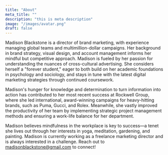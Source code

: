 ```yaml
---
title: "About"
meta_title: ""
description: "this is meta description"
image: "/images/avatar.png"
draft: false
---
```


Madison Blackstone is a director of brand marketing, with experience managing global teams and multimillion-dollar campaigns. Her background in brand strategy, visual design, and account management informs her mindful but competitive approach. Madison is fueled by her passion for understanding the nuances of cross-cultural advertising. She considers herself a "forever student," eager to both build on her academic foundations in psychology and sociology, and stays in tune with the latest digital marketing strategies through continued coursework.

Madison's hunger for knowledge and determination to turn information into action has contributed to her most recent success at Rockwell Group, where she led international, award-winning campaigns for heavy-hitting brands, such as Puma, Gucci, and Rolex. Meanwhile, she vastly improved the productivity of her team by implementing strategic project management methods and ensuring a work-life balance for her department.

Madison believes mindfulness in the workplace is key to success—a tenet she lives out through her interests in yoga, meditation, gardening, and painting. Madison is currently working as a freelance marketing director and is always interested in a challenge. Reach out to madisonblackstone@gmail.com to connect!